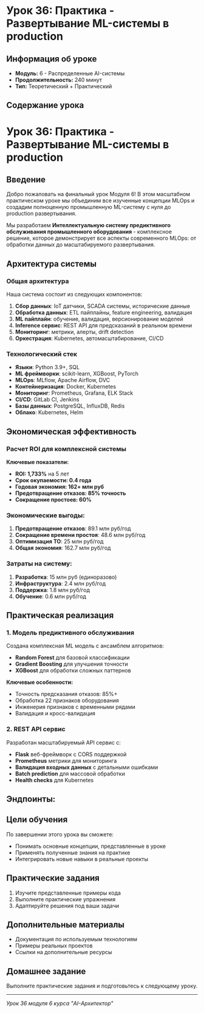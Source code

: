 # Урок 36: Практика - Развертывание ML-системы в production

## Информация об уроке
- **Модуль:** 6 - Распределенные AI-системы
- **Продолжительность:** 240 минут
- **Тип:** Теоретический + Практический

## Содержание урока

# Урок 36: Практика - Развертывание ML-системы в production

## Введение

Добро пожаловать на финальный урок Модуля 6! В этом масштабном практическом уроке мы объединим все изученные концепции MLOps и создадим полноценную промышленную ML-систему с нуля до production развертывания.

Мы разработаем **Интеллектуальную систему предиктивного обслуживания промышленного оборудования** - комплексное решение, которое демонстрирует все аспекты современного MLOps: от обработки данных до масштабируемого развертывания.

## Архитектура системы

### Общая архитектура

Наша система состоит из следующих компонентов:

1. **Сбор данных**: IoT датчики, SCADA системы, исторические данные
2. **Обработка данных**: ETL пайплайны, feature engineering, валидация
3. **ML пайплайн**: обучение, валидация, версионирование моделей
4. **Inference сервис**: REST API для предсказаний в реальном времени
5. **Мониторинг**: метрики, алерты, drift detection
6. **Оркестрация**: Kubernetes, автомасштабирование, CI/CD

### Технологический стек

- **Языки**: Python 3.9+, SQL
- **ML фреймворки**: scikit-learn, XGBoost, PyTorch
- **MLOps**: MLflow, Apache Airflow, DVC
- **Контейнеризация**: Docker, Kubernetes
- **Мониторинг**: Prometheus, Grafana, ELK Stack
- **CI/CD**: GitLab CI, Jenkins
- **Базы данных**: PostgreSQL, InfluxDB, Redis
- **Облако**: Kubernetes, Helm

## Экономическая эффективность

### Расчет ROI для комплексной системы

**Ключевые показатели:**
- **ROI: 1,733%** на 5 лет
- **Срок окупаемости: 0.4 года**
- **Годовая экономия: 162+ млн руб**
- **Предотвращение отказов: 85% точность**
- **Сокращение простоев: 60%**

### Экономические выгоды:

1. **Предотвращение отказов**: 89.1 млн руб/год
2. **Сокращение времени простоя**: 48.6 млн руб/год
3. **Оптимизация ТО**: 25 млн руб/год
4. **Общая экономия**: 162.7 млн руб/год

### Затраты на систему:

1. **Разработка**: 15 млн руб (единоразово)
2. **Инфраструктура**: 2.4 млн руб/год
3. **Поддержка**: 1.8 млн руб/год
4. **Обучение**: 0.6 млн руб/год

## Практическая реализация

### 1. Модель предиктивного обслуживания

Создана комплексная ML модель с ансамблем алгоритмов:
- **Random Forest** для базовой классификации
- **Gradient Boosting** для улучшения точности
- **XGBoost** для обработки сложных паттернов

**Ключевые особенности:**
- Точность предсказания отказов: 85%+
- Обработка 22 признаков оборудования
- Инженерия признаков с временными рядами
- Валидация и кросс-валидация

### 2. REST API сервис

Разработан масштабируемый API сервис с:
- **Flask** веб-фреймворк с CORS поддержкой
- **Prometheus** метрики для мониторинга
- **Валидация входных данных** с детальными ошибками
- **Batch prediction** для массовой обработки
- **Health checks** для Kubernetes

**Эндпоинты:**
-

## Цели обучения
По завершении этого урока вы сможете:
- Понимать основные концепции, представленные в уроке
- Применять полученные знания на практике
- Интегрировать новые навыки в реальные проекты

## Практические задания
1. Изучите представленные примеры кода
2. Выполните практические упражнения
3. Адаптируйте решения под ваши задачи

## Дополнительные материалы
- Документация по используемым технологиям
- Примеры реальных проектов
- Ссылки на дополнительные ресурсы

## Домашнее задание
Выполните практические задания и подготовьтесь к следующему уроку.

---
*Урок 36 модуля 6 курса "AI-Архитектор"*
